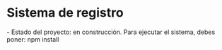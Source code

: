 <h1>Sistema de registro</h1>
- Estado del proyecto: en construcción.
Para ejecutar el sistema, debes poner:
npm install
